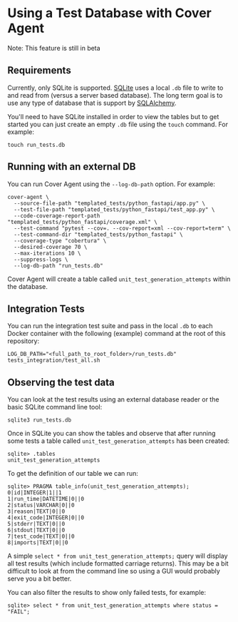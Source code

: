 # Using a Test Database with Cover Agent
Note: This feature is still in beta

## Requirements
Currently, only SQLite is supported. [SQLite](https://www.sqlite.org/) uses a local `.db` file to write to and read from (versus a server based database). The long term goal is to use any type of database that is support by [SQLAlchemy](https://www.sqlalchemy.org/).

You'll need to have SQLite installed in order to view the tables but to get started you can just create an empty `.db` file using the `touch` command. For example:
```
touch run_tests.db
```

## Running with an external DB
You can run Cover Agent using the `--log-db-path` option. For example:
```
cover-agent \
  --source-file-path "templated_tests/python_fastapi/app.py" \
  --test-file-path "templated_tests/python_fastapi/test_app.py" \
  --code-coverage-report-path "templated_tests/python_fastapi/coverage.xml" \
  --test-command "pytest --cov=. --cov-report=xml --cov-report=term" \
  --test-command-dir "templated_tests/python_fastapi" \
  --coverage-type "cobertura" \
  --desired-coverage 70 \
  --max-iterations 10 \
  --suppress-logs \
  --log-db-path "run_tests.db"
```

Cover Agent will create a table called `unit_test_generation_attempts` within the database.

## Integration Tests
You can run the integration test suite and pass in the local `.db` to each Docker container with the following (example) command at the root of this repository:
```
LOG_DB_PATH="<full_path_to_root_folder>/run_tests.db" tests_integration/test_all.sh
```

## Observing the test data
You can look at the test results using an external database reader or the basic SQLite command line tool:
```
sqlite3 run_tests.db
```

Once in SQLite you can show the tables and observe that after running some tests a table called `unit_test_generation_attempts` has been created:
```
sqlite> .tables
unit_test_generation_attempts
```

To get the definition of our table we can run:
```
sqlite> PRAGMA table_info(unit_test_generation_attempts);
0|id|INTEGER|1||1
1|run_time|DATETIME|0||0
2|status|VARCHAR|0||0
3|reason|TEXT|0||0
4|exit_code|INTEGER|0||0
5|stderr|TEXT|0||0
6|stdout|TEXT|0||0
7|test_code|TEXT|0||0
8|imports|TEXT|0||0
```

A simple `select * from unit_test_generation_attempts;` query will display all test results (which include formatted carriage returns). This may be a bit difficult to look at from the command line so using a GUI would probably serve you a bit better.

You can also filter the results to show only failed tests, for example:
```
sqlite> select * from unit_test_generation_attempts where status = "FAIL";
```